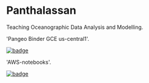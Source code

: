 # Panthalassan
Teaching Oceanographic Data Analysis and Modelling.


'Pangeo Binder GCE us-central1'.

[![badge](https://img.shields.io/static/v1.svg?logo=Jupyter&label=Pangeo+Binder&message=GCE+us-central1&color=blue)](https://binder.pangeo.io/v2/gh/pangeo-gallery/default-binder/master?urlpath=git-pull?repo=https://github.com/iuryt/Panthalassan%26amp%3Burlpath=lab/tree/Panthalassan)

'AWS-notebooks'.

[![badge](https://img.shields.io/static/v1.svg?logo=Jupyter&label=Pangeo+Binder&message=AWS+us-west-2&color=orange)](https://aws-uswest2-binder.pangeo.io/v2/gh/pangeo-gallery/default-binder/master?urlpath=git-pull?repo=https://github.com/iuryt/Panthalassan%26amp%3Burlpath=lab/tree/Panthalassan)
